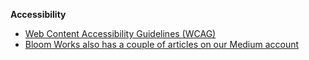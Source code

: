 **Accessibility**
- [Web Content Accessibility Guidelines (WCAG)](https://www.w3.org/WAI/standards-guidelines/wcag/)
- [Bloom Works also has a couple of articles on our Medium account](https://medium.com/pollinator/the-first-step-toward-a-more-inclusive-web-take-a-step-back-18beaafedbd4)
